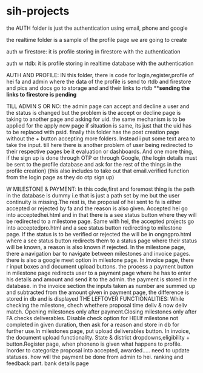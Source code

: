 # sih-projects

the AUTH folder is just the authentication using email, phone and google

the realtime folder is a sample of the profile page we are going to create

auth w firestore: it is profile storing in firestore with the authentication

auth w rtdb: it is  profile storing in realtime database with the authentication



AUTH AND PROFILE: IN this folder, there is code for login,register,profile of hei fa and admin where the data of the profile is send to rtdb and firestore and pics and docs go to storage and and their links to rtdb
**********sending the links to firestore is pending********

TILL ADMIN S OR NO: the admin page can accept and decline a user and the status is changed but the problem is the accept or decline page is taking to another page and asking for uid. the same mechanism is to be applied for the apply now page if situation is same, its just that the uid has to be replaced with psid. finally this folder has the post creation page without the + button accepting more folders. Instead i put some text area to take the input. till here there is another problem of user being redirected to their respective pages be it evaluation or dashboards. And one more thing, if the sign up is done through OTP or through Google, (the login details must be sent to the profile database and ask for the rest of the things in the profile creation) (this also includes to take out that email.verified function from the login page as they do otp sign up)

W MILESTONE & PAYMENT: In this code,first and foremost thing is the path in the database is dummy i.e that is just a path set by me but the user continuity is missing.The rest is, the proposal of hei sent to fa is either accepted or rejected by fa and the reason is also given. Accepted hei go into acceptedhei.html and in that there is a see status button where they will be redirected to a milestone page. Same with hei, the accepted projects go into acceptedpro.html and a see status button redirecting to milestone page. If the status is to be verified or rejected the will be in ongngpro.html where a see status button redirects them to a status page where their status will be known, a reason is also known if rejected. In the milestone page, there a navigation bar to navigate between milestones and invoice pages. there is also a google meet option in milestone page. In invoice page, there r input boxes and document upload buttons. the process a payment button in milestone page redirects user to a payment page where he has to enter his details and amount and send it to the admin. the payment is stored in the database. in the invoice section the inputs taken as number are summed up and subtracted from the amount given in payment page, the difference is stored in db and is displayed
        THE LEFTOVER FUNCTIONALITIES: While checking the milestone, chech whethere  proposal time deliv & now deliv match. Opening milestones only after                     payment.Closing milestones only after FA checks deliverables. Disable check option for HEI.If milestone not completed in given duration, then ask         for a reason and store in db for further use.In milestones page, put upload deliverables button. In invoice, the document upload functionality. State &          district dropdowns,eligibility + button.Register page, when phoneno is given what happens to profile. Inorder to categorize proposal into accepted,             awarded..... need to update statuses. how will the payment be done from admin to hei. ranking and feedback part. bank details page
